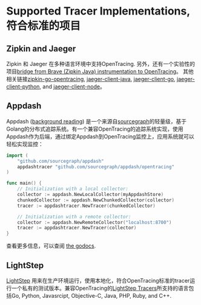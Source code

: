 # Supported Tracer Implementations, 符合标准的项目

## Zipkin and Jaeger

Zipkin 和 Jaeger 在多种语言环境中支持OpenTracing. 另外，还有一个实验性的项目[bridge from Brave (Zipkin Java) instrumentation to OpenTracing](https://github.com/openzipkin/brave-opentracing)。 其他相关链接[zipkin-go-opentracing](https://github.com/openzipkin/zipkin-go-opentracing), [jaeger-client-java](https://github.com/uber/jaeger-client-java), [jaeger-client-go](https://github.com/uber/jaeger-client-go), [jaeger-client-python](https://github.com/uber/jaeger-client-python), and [jaeger-client-node](https://github.com/uber/jaeger-client-node)。


## Appdash

Appdash ([background reading](https://sourcegraph.com/blog/announcing-appdash-an-open-source-perf-tracing/)) 是一个来源自[sourcegraph](https://sourcegraph.com/)的轻量级，基于Golang的分布式追踪系统。有一个兼容OpenTracing的追踪系统实现，使用Appdash作为后端，通过绑定Appdash到OpenTracing监控上，应用系统就可以轻松实现监控：

```go
import (
    "github.com/sourcegraph/appdash"
    appdashtracer "github.com/sourcegraph/appdash/opentracing"
)

func main() {
    // Initialization with a local collector:
    collector := appdash.NewLocalCollector(myAppdashStore)
    chunkedCollector := appdash.NewChunkedCollector(collector)
    tracer := appdashtracer.NewTracer(chunkedCollector)

    // Initialization with a remote collector:
    collector := appdash.NewRemoteCollector("localhost:8700")
    tracer := appdashtracer.NewTracer(collector)
}
```

查看更多信息，可以查阅 [the godocs](https://godoc.org/github.com/sourcegraph/appdash/opentracing).


## LightStep

[LightStep](http://lightstep.com/) 用来在生产环境运行，使用本地化，符合OpenTracing标准的tracer运行一个私有的测试版本。兼容OpenTracing的[LightStep Tracers](https://github.com/lightstep)所支持的语言包括Go, Python, Javasrcipt, Objective-C, Java, PHP, Ruby, and C++.
